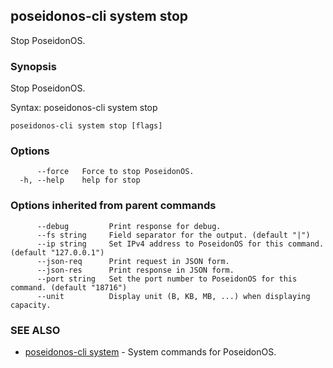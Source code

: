 ## poseidonos-cli system stop

Stop PoseidonOS.

### Synopsis


Stop PoseidonOS.

Syntax:
	poseidonos-cli system stop
          

```
poseidonos-cli system stop [flags]
```

### Options

```
      --force   Force to stop PoseidonOS.
  -h, --help    help for stop
```

### Options inherited from parent commands

```
      --debug         Print response for debug.
      --fs string     Field separator for the output. (default "|")
      --ip string     Set IPv4 address to PoseidonOS for this command. (default "127.0.0.1")
      --json-req      Print request in JSON form.
      --json-res      Print response in JSON form.
      --port string   Set the port number to PoseidonOS for this command. (default "18716")
      --unit          Display unit (B, KB, MB, ...) when displaying capacity.
```

### SEE ALSO

* [poseidonos-cli system](poseidonos-cli_system.md)	 - System commands for PoseidonOS.

